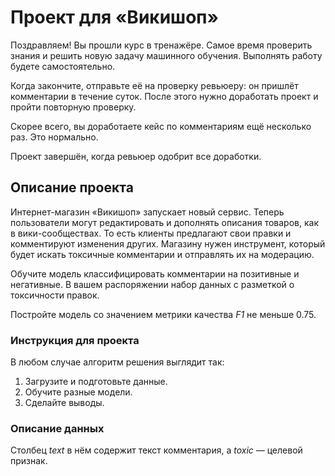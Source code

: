 
# Проект для «Викишоп»

Поздравляем! Вы прошли курс в тренажёре. Самое время проверить знания и решить новую задачу машинного обучения. Выполнять работу будете самостоятельно.

Когда закончите, отправьте её на проверку ревьюеру: он пришлёт комментарии в течение суток. После этого нужно доработать проект и пройти повторную проверку.

Скорее всего, вы доработаете кейс по комментариям ещё несколько раз. Это нормально.

Проект завершён, когда ревьюер одобрит все доработки.

## Описание проекта

Интернет-магазин «Викишоп» запускает новый сервис. Теперь пользователи могут редактировать и дополнять описания товаров, как в вики-сообществах. То есть клиенты предлагают свои правки и комментируют изменения других. Магазину нужен инструмент, который будет искать токсичные комментарии и отправлять их на модерацию.

Обучите модель классифицировать комментарии на позитивные и негативные. В вашем распоряжении набор данных с разметкой о токсичности правок.

Постройте модель со значением метрики качества _F1_ не меньше 0.75.

### Инструкция для проекта

В любом случае алгоритм решения выглядит так:

1.  Загрузите и подготовьте данные.
2.  Обучите разные модели.
3.  Сделайте выводы.

### Описание данных

Столбец _text_ в нём содержит текст комментария, а _toxic_ — целевой признак.

